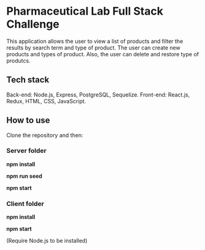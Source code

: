 # Pharmaceutical Lab Full Stack Challenge

This application allows the user to view a list of products and filter the results by search term and type of product. The user can create new products and types of product. Also, the user can delete and restore type of produtcs.

## Tech stack

Back-end: Node.js, Express, PostgreSQL, Sequelize.
Front-end: React.js, Redux, HTML, CSS, JavaScript.

## How to use

Clone the repository and then:

### Server folder

**npm install**

**npm run seed**

**npm start**

### Client folder

**npm install**

**npm start**

(Require Node.js to be installed)
